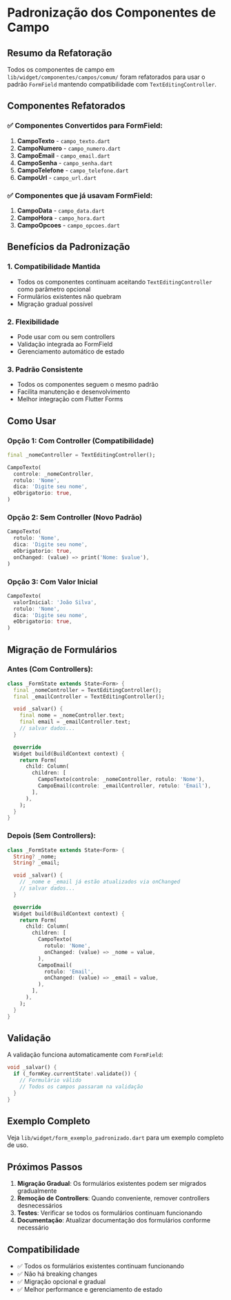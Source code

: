 # Padronização dos Componentes de Campo

## Resumo da Refatoração

Todos os componentes de campo em `lib/widget/componentes/campos/comum/` foram refatorados para usar o padrão `FormField` mantendo compatibilidade com `TextEditingController`.

## Componentes Refatorados

### ✅ Componentes Convertidos para FormField:

1. **CampoTexto** - `campo_texto.dart`
2. **CampoNumero** - `campo_numero.dart`
3. **CampoEmail** - `campo_email.dart`
4. **CampoSenha** - `campo_senha.dart`
5. **CampoTelefone** - `campo_telefone.dart`
6. **CampoUrl** - `campo_url.dart`

### ✅ Componentes que já usavam FormField:

1. **CampoData** - `campo_data.dart`
2. **CampoHora** - `campo_hora.dart`
3. **CampoOpcoes** - `campo_opcoes.dart`

## Benefícios da Padronização

### 1. **Compatibilidade Mantida**
- Todos os componentes continuam aceitando `TextEditingController` como parâmetro opcional
- Formulários existentes não quebram
- Migração gradual possível

### 2. **Flexibilidade**
- Pode usar com ou sem controllers
- Validação integrada ao FormField
- Gerenciamento automático de estado

### 3. **Padrão Consistente**
- Todos os componentes seguem o mesmo padrão
- Facilita manutenção e desenvolvimento
- Melhor integração com Flutter Forms

## Como Usar

### Opção 1: Com Controller (Compatibilidade)
```dart
final _nomeController = TextEditingController();

CampoTexto(
  controle: _nomeController,
  rotulo: 'Nome',
  dica: 'Digite seu nome',
  eObrigatorio: true,
)
```

### Opção 2: Sem Controller (Novo Padrão)
```dart
CampoTexto(
  rotulo: 'Nome',
  dica: 'Digite seu nome',
  eObrigatorio: true,
  onChanged: (value) => print('Nome: $value'),
)
```

### Opção 3: Com Valor Inicial
```dart
CampoTexto(
  valorInicial: 'João Silva',
  rotulo: 'Nome',
  dica: 'Digite seu nome',
  eObrigatorio: true,
)
```

## Migração de Formulários

### Antes (Com Controllers):
```dart
class _FormState extends State<Form> {
  final _nomeController = TextEditingController();
  final _emailController = TextEditingController();

  void _salvar() {
    final nome = _nomeController.text;
    final email = _emailController.text;
    // salvar dados...
  }

  @override
  Widget build(BuildContext context) {
    return Form(
      child: Column(
        children: [
          CampoTexto(controle: _nomeController, rotulo: 'Nome'),
          CampoEmail(controle: _emailController, rotulo: 'Email'),
        ],
      ),
    );
  }
}
```

### Depois (Sem Controllers):
```dart
class _FormState extends State<Form> {
  String? _nome;
  String? _email;

  void _salvar() {
    // _nome e _email já estão atualizados via onChanged
    // salvar dados...
  }

  @override
  Widget build(BuildContext context) {
    return Form(
      child: Column(
        children: [
          CampoTexto(
            rotulo: 'Nome',
            onChanged: (value) => _nome = value,
          ),
          CampoEmail(
            rotulo: 'Email',
            onChanged: (value) => _email = value,
          ),
        ],
      ),
    );
  }
}
```

## Validação

A validação funciona automaticamente com `FormField`:

```dart
void _salvar() {
  if (_formKey.currentState!.validate()) {
    // Formulário válido
    // Todos os campos passaram na validação
  }
}
```

## Exemplo Completo

Veja `lib/widget/form_exemplo_padronizado.dart` para um exemplo completo de uso.

## Próximos Passos

1. **Migração Gradual**: Os formulários existentes podem ser migrados gradualmente
2. **Remoção de Controllers**: Quando conveniente, remover controllers desnecessários
3. **Testes**: Verificar se todos os formulários continuam funcionando
4. **Documentação**: Atualizar documentação dos formulários conforme necessário

## Compatibilidade

- ✅ Todos os formulários existentes continuam funcionando
- ✅ Não há breaking changes
- ✅ Migração opcional e gradual
- ✅ Melhor performance e gerenciamento de estado 